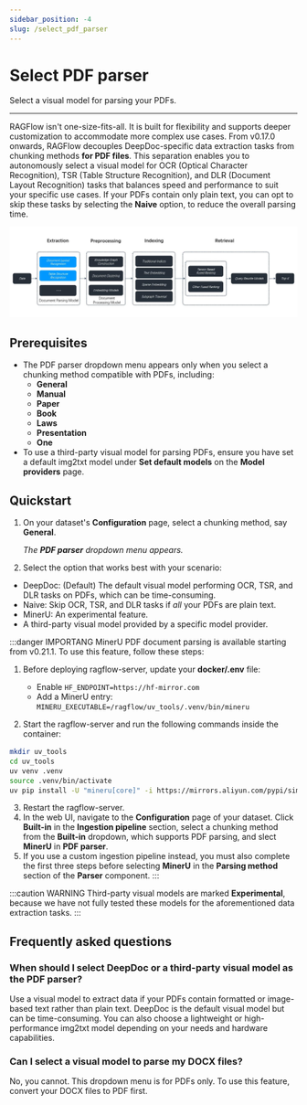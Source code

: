```yaml
---
sidebar_position: -4
slug: /select_pdf_parser
---
```


# Select PDF parser

Select a visual model for parsing your PDFs.

---

RAGFlow isn't one-size-fits-all. It is built for flexibility and supports deeper customization to accommodate more complex use cases. From v0.17.0 onwards, RAGFlow decouples DeepDoc-specific data extraction tasks from chunking methods **for PDF files**. This separation enables you to autonomously select a visual model for OCR (Optical Character Recognition), TSR (Table Structure Recognition), and DLR (Document Layout Recognition) tasks that balances speed and performance to suit your specific use cases. If your PDFs contain only plain text, you can opt to skip these tasks by selecting the **Naive** option, to reduce the overall parsing time.

![data extraction](https://raw.githubusercontent.com/infiniflow/ragflow-docs/main/images/data_extraction.jpg)

## Prerequisites

- The PDF parser dropdown menu appears only when you select a chunking method compatible with PDFs, including:
    - **General**
    - **Manual**
    - **Paper**
    - **Book**
    - **Laws**
    - **Presentation**
    - **One**
- To use a third-party visual model for parsing PDFs, ensure you have set a default img2txt model under **Set default models** on the **Model providers** page.

## Quickstart

1. On your dataset's **Configuration** page, select a chunking method, say **General**.

   _The **PDF parser** dropdown menu appears._

2. Select the option that works best with your scenario:

  - DeepDoc: (Default) The default visual model performing OCR, TSR, and DLR tasks on PDFs, which can be time-consuming.
  - Naive: Skip OCR, TSR, and DLR tasks if *all* your PDFs are plain text.
  - MinerU: An experimental feature.
  - A third-party visual model provided by a specific model provider.

:::danger IMPORTANG
MinerU PDF document parsing is available starting from v0.21.1. To use this feature, follow these steps:

1. Before deploying ragflow-server, update your **docker/.env** file:  
   - Enable `HF_ENDPOINT=https://hf-mirror.com`
   - Add a MinerU entry: `MINERU_EXECUTABLE=/ragflow/uv_tools/.venv/bin/mineru`

2. Start the ragflow-server and run the following commands inside the container:  

```bash
mkdir uv_tools
cd uv_tools
uv venv .venv
source .venv/bin/activate
uv pip install -U "mineru[core]" -i https://mirrors.aliyun.com/pypi/simple
```

3. Restart the ragflow-server.
4. In the web UI, navigate to the **Configuration** page of your dataset. Click **Built-in** in the **Ingestion pipeline** section, select a chunking method from the **Built-in** dropdown, which supports PDF parsing, and slect **MinerU** in **PDF parser**.
5. If you use a custom ingestion pipeline instead, you must also complete the first three steps before selecting **MinerU** in the **Parsing method** section of the **Parser** component.
:::

:::caution WARNING
Third-party visual models are marked **Experimental**, because we have not fully tested these models for the aforementioned data extraction tasks.
:::

## Frequently asked questions

### When should I select DeepDoc or a third-party visual model as the PDF parser?

Use a visual model to extract data if your PDFs contain formatted or image-based text rather than plain text. DeepDoc is the default visual model but can be time-consuming. You can also choose a lightweight or high-performance img2txt model depending on your needs and hardware capabilities.

### Can I select a visual model to parse my DOCX files?

No, you cannot. This dropdown menu is for PDFs only. To use this feature, convert your DOCX files to PDF first.

